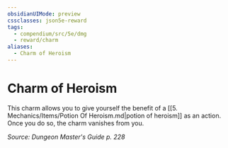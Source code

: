 ```yaml
---
obsidianUIMode: preview
cssclasses: json5e-reward
tags:
  - compendium/src/5e/dmg
  - reward/charm
aliases:
  - Charm of Heroism
---
```

# Charm of Heroism

This charm allows you to give yourself the benefit of a [[5. Mechanics/Items/Potion Of Heroism.md\|potion of heroism]] as an action. Once you do so, the charm vanishes from you.

*Source: Dungeon Master's Guide p. 228*
